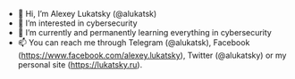 - 👋 Hi, I’m Alexey Lukatsky (@alukatsk)
- 👀 I’m interested in cybersecurity
- 🌱 I’m currently and permanently learning everything in cybersecurity
- 📫 You can reach me through Telegram (@alukatsk), Facebook (https://www.facebook.com/alexey.lukatsky), Twitter (@alukatsky) or my personal site (https://lukatsky.ru).

<!---
alukatsk/alukatsk is a ✨ special ✨ repository because its `README.md` (this file) appears on your GitHub profile.
You can click the Preview link to take a look at your changes.
--->
